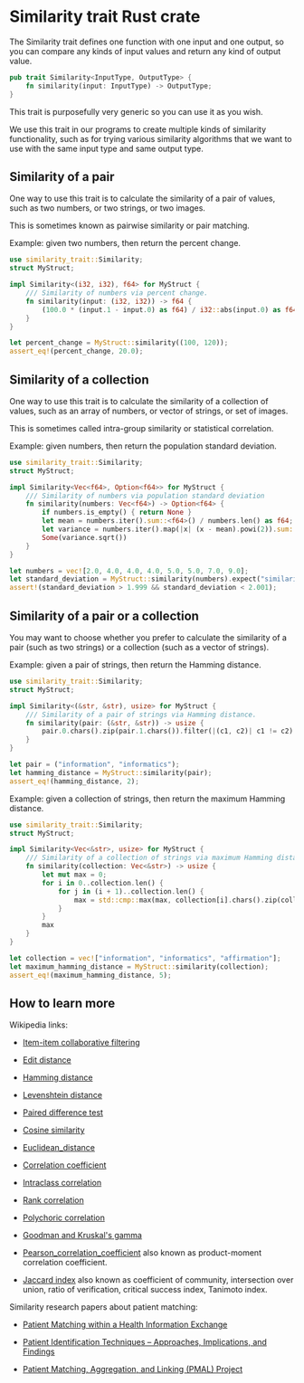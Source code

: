 # Similarity trait Rust crate

The Similarity trait defines one function with one input and one output, so
you can compare any kinds of input values and return any kind of output
value.

```rust
pub trait Similarity<InputType, OutputType> {
    fn similarity(input: InputType) -> OutputType;
}
```

This trait is purposefully very generic so you can use it as you wish.

We use this trait in our programs to create multiple kinds of similarity
functionality, such as for trying various similarity algorithms that we want
to use with the same input type and same output type.

## Similarity of a pair

One way to use this trait is to calculate the similarity of a pair of
values, such as two numbers, or two strings, or two images.

This is sometimes known as pairwise similarity or pair matching.

Example: given two numbers, then return the percent change.

```rust
use similarity_trait::Similarity;
struct MyStruct;

impl Similarity<(i32, i32), f64> for MyStruct {
    /// Similarity of numbers via percent change.
    fn similarity(input: (i32, i32)) -> f64 {
        (100.0 * (input.1 - input.0) as f64) / i32::abs(input.0) as f64
    }
}

let percent_change = MyStruct::similarity((100, 120));
assert_eq!(percent_change, 20.0);
```

## Similarity of a collection

One way to use this trait is to calculate the similarity of a collection of
values, such as an array of numbers, or vector of strings, or set of images.

This is sometimes called intra-group similarity or statistical correlation.

Example: given numbers, then return the population standard deviation.

```rust
use similarity_trait::Similarity;
struct MyStruct;

impl Similarity<Vec<f64>, Option<f64>> for MyStruct {
    /// Similarity of numbers via population standard deviation
    fn similarity(numbers: Vec<f64>) -> Option<f64> {
        if numbers.is_empty() { return None }
        let mean = numbers.iter().sum::<f64>() / numbers.len() as f64;
        let variance = numbers.iter().map(|x| (x - mean).powi(2)).sum::<f64>() / numbers.len() as f64;
        Some(variance.sqrt())
    }
}

let numbers = vec![2.0, 4.0, 4.0, 4.0, 5.0, 5.0, 7.0, 9.0];
let standard_deviation = MyStruct::similarity(numbers).expect("similarity");
assert!(standard_deviation > 1.999 && standard_deviation < 2.001);
```

## Similarity of a pair or a collection

You may want to choose whether you prefer to calculate the similarity of a
pair (such as two strings) or a collection (such as a vector of strings).

Example: given a pair of strings, then return the Hamming distance.

```rust
use similarity_trait::Similarity;
struct MyStruct;

impl Similarity<(&str, &str), usize> for MyStruct {
    /// Similarity of a pair of strings via Hamming distance.
    fn similarity(pair: (&str, &str)) -> usize {
        pair.0.chars().zip(pair.1.chars()).filter(|(c1, c2)| c1 != c2).count()
    }
}

let pair = ("information", "informatics");
let hamming_distance = MyStruct::similarity(pair);
assert_eq!(hamming_distance, 2);
```

Example: given a collection of strings, then return the maximum Hamming
distance.

```rust
use similarity_trait::Similarity;
struct MyStruct;

impl Similarity<Vec<&str>, usize> for MyStruct {
    /// Similarity of a collection of strings via maximum Hamming distance.
    fn similarity(collection: Vec<&str>) -> usize {
        let mut max = 0;
        for i in 0..collection.len() {
            for j in (i + 1)..collection.len() {
                max = std::cmp::max(max, collection[i].chars().zip(collection[j].chars()).filter(|(c1, c2)| c1 != c2).count())
            }
        }
        max
    }
}

let collection = vec!["information", "informatics", "affirmation"];
let maximum_hamming_distance = MyStruct::similarity(collection);
assert_eq!(maximum_hamming_distance, 5);
```

## How to learn more

Wikipedia links:

- [Item-item collaborative filtering](https://en.wikipedia.org/wiki/Item-item_collaborative_filtering)

- [Edit distance](https://en.wikipedia.org/wiki/Edit_distance)

- [Hamming distance](https://en.wikipedia.org/wiki/Hamming_distance)

- [Levenshtein distance](https://en.wikipedia.org/wiki/Levenshtein_distance)

- [Paired difference test](https://en.wikipedia.org/wiki/Paired_difference_test)

- [Cosine similarity](https://en.wikipedia.org/wiki/Cosine_similarity)

- [Euclidean_distance](https://en.wikipedia.org/wiki/Euclidean_distance)

- [Correlation coefficient](https://en.wikipedia.org/wiki/Correlation_coefficient)

- [Intraclass correlation](https://en.wikipedia.org/wiki/Intraclass_correlation)

- [Rank correlation](https://en.wikipedia.org/wiki/Rank_correlation)

- [Polychoric correlation](https://en.wikipedia.org/wiki/Polychoric_correlation)

- [Goodman and Kruskal's gamma](https://en.wikipedia.org/wiki/Goodman_and_Kruskal%27s_gamma)

- [Pearson_correlation_coefficient](https://en.wikipedia.org/wiki/Pearson_correlation_coefficient) also known as product-moment correlation coefficient.

- [Jaccard index](https://en.wikipedia.org/wiki/Jaccard_index) also known as coefficient of community, intersection over union, ratio of verification, critical success index, Tanimoto index.

Similarity research papers about patient matching:

- [Patient Matching within a Health Information Exchange](https://pmc.ncbi.nlm.nih.gov/articles/PMC4696093/)

- [Patient Identification Techniques – Approaches, Implications, and Findings](https://pmc.ncbi.nlm.nih.gov/articles/PMC7442501/)

- [Patient Matching, Aggregation, and Linking (PMAL) Project](https://www.healthit.gov/sites/default/files/page/2019-09/PMAL%20Final%20Report-08162019v2.pdf)

